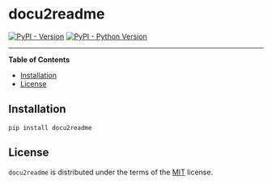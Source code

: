# docu2readme

[![PyPI - Version](https://img.shields.io/pypi/v/docu2readme.svg)](https://pypi.org/project/docu2readme)
[![PyPI - Python Version](https://img.shields.io/pypi/pyversions/docu2readme.svg)](https://pypi.org/project/docu2readme)

-----

**Table of Contents**

- [Installation](#installation)
- [License](#license)

## Installation

```console
pip install docu2readme
```

## License

`docu2readme` is distributed under the terms of the [MIT](https://spdx.org/licenses/MIT.html) license.
